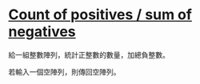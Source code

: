 # [Count of positives / sum of negatives](https://www.codewars.com/kata/count-of-positives-slash-sum-of-negatives/)

給一組整數陣列，統計正整數的數量，加總負整數。

若輸入一個空陣列，則傳回空陣列。
